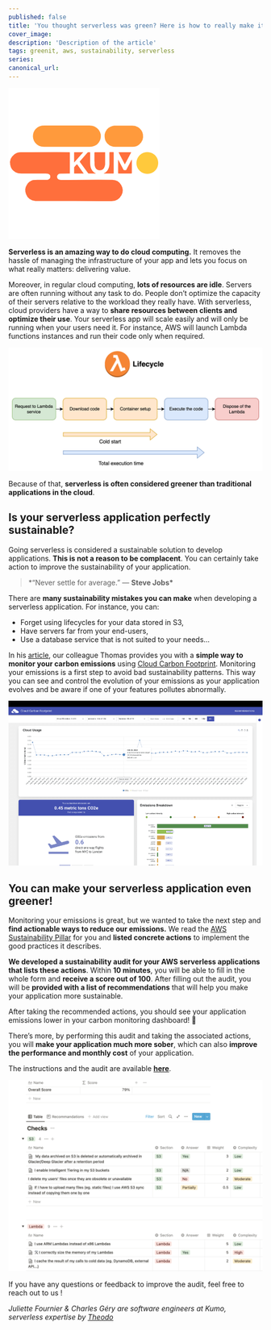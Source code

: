```yaml
---
published: false
title: 'You thought serverless was green? Here is how to really make it sustainable!'
cover_image:
description: 'Description of the article'
tags: greenit, aws, sustainability, serverless
series:
canonical_url:
---
```


![Logo kumo](./assets/logo_kumo_carre.png 'Logo Kumo')

**Serverless is an amazing way to do cloud computing.** It removes the hassle of managing the infrastructure of your app and lets you focus on what really matters: delivering value.

Moreover, in regular cloud computing, **lots of resources are idle**. Servers are often running without any task to do. People don’t optimize the capacity of their servers relative to the workload they really have. With serverless, cloud providers have a way to **share resources between clients and optimize their use**. Your serverless app will scale easily and will only be running when your users need it. For instance, AWS will launch Lambda functions instances and run their code only when required.

![Lambda lifecycle](./assets/lambda-lifecycle.png 'Lambda lifecycle')

Because of that, **serverless is often considered greener than traditional applications in the cloud**.

## Is your serverless application perfectly sustainable?

Going serverless is considered a sustainable solution to develop applications. **This is not a reason to be complacent**. You can certainly take action to improve the sustainability of your application.

> \*“Never settle for average.” ― **Steve Jobs\***

There are **many sustainability mistakes you can make** when developing a serverless application. For instance, you can:

- Forget using lifecycles for your data stored in S3,
- Have servers far from your end-users,
- Use a database service that is not suited to your needs...

In his [article](https://dev.to/kumo/monitor-the-co2-emissions-of-your-aws-application-with-cloud-carbon-footprint-2hjm), our colleague Thomas provides you with a **simple way to monitor your carbon emissions** using [Cloud Carbon Footprint](https://www.cloudcarbonfootprint.org/). Monitoring your emissions is a first step to avoid bad sustainability patterns. This way you can see and control the evolution of your emissions as your application evolves and be aware if one of your features pollutes abnormally.

![Cloud carbon footprint dashboard](./assets/ccf-dashboard.png 'Cloud carbon footprint dashboard')

## You can make your serverless application even greener!

Monitoring your emissions is great, but we wanted to take the next step and **find actionable ways to reduce our emissions.** We read the [AWS Sustainability Pillar](https://docs.aws.amazon.com/wellarchitected/latest/sustainability-pillar/sustainability-pillar.html) for you and **listed concrete actions** to implement the good practices it describes.

**We developed a sustainability audit for your AWS serverless applications that lists these actions**. Within **10 minutes**, you will be able to fill in the whole form and **receive a score out of 100**. After filling out the audit, you will be **provided with a list of recommendations** that will help you make your application more sustainable.

After taking the recommended actions, you should see your application emissions lower in your carbon monitoring dashboard! 🥳

There’s more, by performing this audit and taking the associated actions, you will **make your application much more sober**, which can also **improve the performance and monthly cost** of your application.

The instructions and the audit are available **[here](https://www.notion.so/Sustainability-Audit-EN-Version-a36847289fd64339a60e40bc5aa63092)**.

![Audit screenshot](./assets/audit-screenshot.png 'Audit screenshot')

If you have any questions or feedback to improve the audit, feel free to reach out to us !

_Juliette Fournier & Charles Géry are software engineers at Kumo, serverless expertise by [Theodo](https://www.theodo.fr/)_
